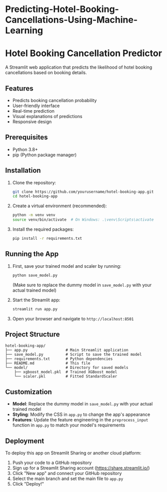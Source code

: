 # Predicting-Hotel-Booking-Cancellations-Using-Machine-Learning

# Hotel Booking Cancellation Predictor

A Streamlit web application that predicts the likelihood of hotel booking cancellations based on booking details.

## Features

- Predicts booking cancellation probability
- User-friendly interface
- Real-time prediction
- Visual explanations of predictions
- Responsive design

## Prerequisites

- Python 3.8+
- pip (Python package manager)

## Installation

1. Clone the repository:
   ```bash
   git clone https://github.com/yourusername/hotel-booking-app.git
   cd hotel-booking-app
   ```

2. Create a virtual environment (recommended):
   ```bash
   python -m venv venv
   source venv/bin/activate  # On Windows: .\venv\Scripts\activate
   ```

3. Install the required packages:
   ```bash
   pip install -r requirements.txt
   ```

## Running the App

1. First, save your trained model and scaler by running:
   ```bash
   python save_model.py
   ```
   (Make sure to replace the dummy model in `save_model.py` with your actual trained model)

2. Start the Streamlit app:
   ```bash
   streamlit run app.py
   ```

3. Open your browser and navigate to `http://localhost:8501`

## Project Structure

```
hotel-booking-app/
├── app.py                 # Main Streamlit application
├── save_model.py          # Script to save the trained model
├── requirements.txt       # Python dependencies
├── README.md              # This file
└── model/                 # Directory for saved models
    ├── xgboost_model.pkl  # Trained XGBoost model
    └── scaler.pkl         # Fitted StandardScaler
```

## Customization

- **Model**: Replace the dummy model in `save_model.py` with your actual trained model
- **Styling**: Modify the CSS in `app.py` to change the app's appearance
- **Features**: Update the feature engineering in the `preprocess_input` function in `app.py` to match your model's requirements

## Deployment

To deploy this app on Streamlit Sharing or another cloud platform:

1. Push your code to a GitHub repository
2. Sign up for a Streamlit Sharing account (https://share.streamlit.io/)
3. Click "New app" and connect your GitHub repository
4. Select the main branch and set the main file to `app.py`
5. Click "Deploy!"

